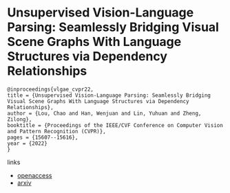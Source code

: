# Unsupervised Vision-Language Parsing: Seamlessly Bridging Visual Scene Graphs With Language Structures via Dependency Relationships

```
@inproceedings{vlgae_cvpr22,
title = {Unsupervised Vision-Language Parsing: Seamlessly Bridging Visual Scene Graphs With Language Structures via Dependency Relationships},
author = {Lou, Chao and Han, Wenjuan and Lin, Yuhuan and Zheng, Zilong},
booktitle = {Proceedings of the IEEE/CVF Conference on Computer Vision and Pattern Recognition (CVPR)},
pages = {15607--15616},
year = {2022}
}
```

links
- [openaccess](http://openaccess.thecvf.com//content/CVPR2022/html/Lou_Unsupervised_Vision-Language_Parsing_Seamlessly_Bridging_Visual_Scene_Graphs_With_Language_CVPR_2022_paper.html)
- [arxiv](https://arxiv.org/abs/2203.14260)
